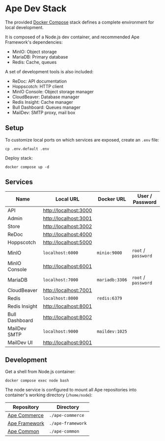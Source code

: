 # Ape Dev Stack

The provided [Docker Compose](https://docs.docker.com/compose) stack defines a complete environment for local development.

It is composed of a Node.js dev container, and recommended Ape Framework's dependencies:

- MinIO: Object storage
- MariaDB: Primary database
- Redis: Cache, queues

A set of development tools is also included:

- ReDoc: API documentation
- Hoppscotch: HTTP client
- MinIO Console: Object storage manager
- CloudBeaver: Database manager
- Redis Insight: Cache manager
- Bull Dashboard: Queues manager
- MailDev: SMTP proxy, mail box

## Setup

To customize local ports on which services are exposed, create an `.env` file:

```
cp .env.default .env
```

Deploy stack:

```
docker compose up -d
```

## Services

| Name           | Local URL               | Docker URL     | User / Password     |
| -------------- | ----------------------- | -------------- | ------------------- |
| API            | <http://localhost:3000> |                |                     |
| Admin          | <http://localhost:3001> |                |                     |
| Store          | <http://localhost:3002> |                |                     |
| ReDoc          | <http://localhost:4000> |                |                     |
| Hoppscotch     | <http://localhost:5000> |                |                     |
| MinIO          | `localhost:6000`        | `minio:9000`   | `root` / `password` |
| MinIO Console  | <http://localhost:6001> |                |                     |
| MariaDB        | `localhost:7000`        | `mariadb:3306` | `root` / `password` |
| CloudBeaver    | <http://localhost:7001> |                |                     |
| Redis          | `localhost:8000`        | `redis:6379`   |                     |
| Redis Insight  | <http://localhost:8001> |                |                     |
| Bull Dashboard | <http://localhost:8002> |                |                     |
| MailDev SMTP   | `localhost:9000`        | `maildev:1025` |                     |
| MailDev UI     | <http://localhost:9001> |                |                     |

## Development

Get a shell from Node.js container:

```
docker compose exec node bash
```

The node service is configured to mount all Ape repositories into container's working directory (`/home/node`):

| Repository                                                    | Directory         |
| ------------------------------------------------------------- | ----------------- |
| [Ape Commerce](https://github.com/ApeCommerce/ape-commerce)   | `./ape-commerce`  |
| [Ape Framework](https://github.com/ApeCommerce/ape-framework) | `./ape-framework` |
| [Ape Common](https://github.com/ApeCommerce/ape-common)       | `./ape-common`    |
